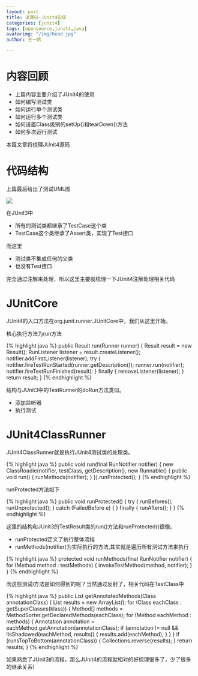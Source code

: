 ```yaml
---
layout: post
title: 读源码-JUnit4实现
categories: [junit4]
tags: [opensource,junit4,java]
avatarimg: "/img/head.jpg"
author: 王一帆

---
```


# 内容回顾

- 上篇内容主要介绍了JUnit4的使用
- 如何编写测试类
- 如何运行单个测试类
- 如何运行多个测试类
- 如何设置Class级别的setUp()和tearDown()方法
- 如何多次运行测试

本篇文章将梳理JUnit4源码

# 代码结构

上篇最后给出了测试UML图

![]({{site.CDN_PATH}}/assets/opensource/junit4/diagram.png)

在JUnit3中

- 所有的测试类都继承了TestCase这个类
- TestCase这个类继承了Assert类，实现了Test接口

而这里

- 测试类不集成任何的父类
- 也没有Test接口

完全通过注解来处理，所以这里主要就梳理一下JUnit4注解处理相关代码

# JUnitCore

JUnit4的入口方法在org.junit.runner.JUnitCore中，我们从这里开始。

核心执行方法为run方法

{% highlight java %}
public Result run(Runner runner) {
    Result result = new Result();
    RunListener listener = result.createListener();
    notifier.addFirstListener(listener);
    try {
        notifier.fireTestRunStarted(runner.getDescription());
        runner.run(notifier);
        notifier.fireTestRunFinished(result);
    } finally {
        removeListener(listener);
    }
    return result;
}
{% endhighlight %}

结构与JUnit3中的TestRunner的doRun方法类似。

- 添加监听器
- 执行测试

<!-- more -->

# JUnit4ClassRunner

JUnit4ClassRunner就是执行JUnit4测试类的处理类。

{% highlight java %}
public void run(final RunNotifier notifier) {
    new ClassRoadie(notifier, testClass, getDescription(), new Runnable() {
        public void run() {
            runMethods(notifier);
        }
    }).runProtected();
}
{% endhighlight %}

runProtected方法如下

{% highlight java %}
public void runProtected() {
        try {
            runBefores();
            runUnprotected();
        } catch (FailedBefore e) {
        } finally {
            runAfters();
        }
    }
{% endhighlight %}

这里的结构和JUnit3的TestResult类的run()方法和runProtected()很像。

- runProtected定义了执行整体流程
- runMethods(notifier)为实际执行的方法,其实就是遍历所有测试方法来执行

{% highlight java %}
protected void runMethods(final RunNotifier notifier) {
    for (Method method : testMethods) {
        invokeTestMethod(method, notifier);
    }
}
{% endhighlight %}

而这些测试i方法是如何得到的呢？当然通过反射了，相关代码在TestClass中

{% highlight java %}
public List<Method> getAnnotatedMethods(Class<? extends Annotation> annotationClass) {
    List<Method> results = new ArrayList<Method>();
    for (Class<?> eachClass : getSuperClasses(klass)) {
        Method[] methods = MethodSorter.getDeclaredMethods(eachClass);
        for (Method eachMethod : methods) {
            Annotation annotation = eachMethod.getAnnotation(annotationClass);
            if (annotation != null && !isShadowed(eachMethod, results)) {
                results.add(eachMethod);
            }
        }
    }
    if (runsTopToBottom(annotationClass)) {
        Collections.reverse(results);
    }
    return results;
}
{% endhighlight %}

如果熟悉了JUnit3的流程，那么JUnit4的流程就相对的好梳理很多了，少了很多的继承关系!